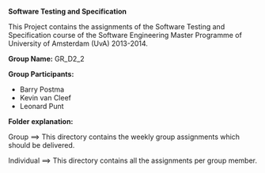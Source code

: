 **Software Testing and Specification**

This Project contains the assignments of the Software Testing and Specification course of the Software Engineering Master Programme of University of Amsterdam (UvA) 2013-2014.

**Group Name:** 
GR_D2_2

**Group Participants:**
- Barry Postma
- Kevin van Cleef
- Leonard Punt

**Folder explanation:**

Group ==>		This directory contains the weekly group assignments which should be delivered.

Individual ==>  	This directory contains all the assignments per group member.

